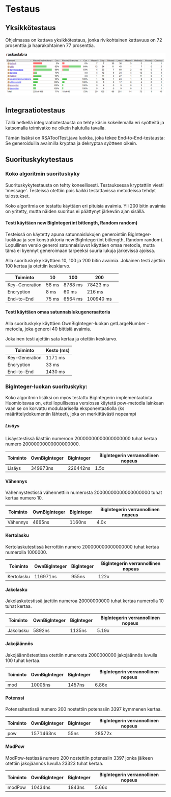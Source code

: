 # Testaus

## Yksikkötestaus
 
Ohjelmassa on kattava yksikkötestaus, jonka rivikohtainen kattavuus on 72 prosenttia ja haarakohtainen 77 prosenttia.

![alt text](https://github.com/Varjokorento/RaSkAslabra/blob/master/Dokumentaatio/Testausdokumentti/testaus2.PNG "Raportti")

## Integraatiotestaus

Tällä hetkellä integraatiotestausta on tehty käsin kokeilemalla eri syötteitä ja katsomalla toimivatko ne oikein halutulla tavalla. 

Tämän lisäksi on RSAToolTest.java luokka, joka tekee End-to-End-testausta: Se generoiduilla avaimilla kryptaa ja dekryptaa syötteen oikein. 

## Suorituskykytestaus

### Koko algoritmin suorituskyky

Suorituskykytestausta on tehty koneellisesti. Testauksessa kryptattiin viesti 'message'. Testeissä otettiin pois kaikki testattavissa metodeissa tehdyt tulostukset. 

Koko algoritmia on testattu käyttäen eri pituisia avaimia. Yli 200 bitin avaimia on yritetty, mutta näiden suoritus ei päättynyt järkevän ajan sisällä. 

#### Testi käyttäen new BigInteger(int bitlength, Random random)

Testeissä on käytetty apuna satunnaislukujen generointiin BigInteger-luokkaa ja sen konstruktoria new BigInteger(int bitlength, Random random). Lopullinen versio generoi satunnaisluvut käyttäen omaa metodia, mutta tämä ei kyennyt generoimaan tarpeeksi suuria lukuja järkevissä ajoissa. 

Alla suorituskyky käyttäen 10, 100 ja 200 bitin avaimia. Jokainen testi ajettiin 100 kertaa ja otettiin keskiarvo.

| Toiminto       | 10 | 100  | 200    |   |
|----------------|----|------|--------|---|
| Key-Generation | 58 ms | 8788 ms | 78423 ms  |   
| Encryption     | 8 ms | 60 ms  | 216  ms  |   
| End-to-End     | 75 ms | 6564 ms| 100940 ms |   

#### Testi käyttäen omaa satunnaislukugeneraattoria

Alla suorituskyky käyttäen OwnBigInteger-luokan getLargeNumber -metodia, joka generoi 40 bittisiä avaimia.

Jokainen testi ajettiin sata kertaa ja otettiin keskiarvo.

|Toiminto | Kesto (ms) |
|---------|-----------|
| Key-Generation | 1171 ms |
| Encryption     | 33 ms |  
| End-to-End     | 1430 ms |  

### BigInteger-luokan suorituskyky:

Koko algoritmin lisäksi on myös testattu BigIntegerin implementaatiota. Huomioitavaa on, ettei lopullisessa versiossa käytetä pow-metodia lainkaan vaan se on korvattu modulaarisella eksponentaatiolla (ks määrittelydokumentin lähteet), joka on merkittävästi nopeampi


##### Lisäys

Lisäystestissä liästtiin numeroon 20000000000000000000 tuhat kertaa numero 20000000000000000000.  

| Toiminto   | OwnBigInteger | BigInteger | BigIntegerin verrannollinen nopeus |
|------------|---------------|------------|------------------------------------                                            
| Lisäys     | 349973ns      | 226442ns   | 1.5x                               |

#### Vähennys

Vähennystestissä vähennettiin numerosta 20000000000000000000 tuhat kertaa numero 10.

| Toiminto   | OwnBigInteger | BigInteger | BigIntegerin verrannollinen nopeus |
|------------|---------------|------------|------------------------------------|
| Vähennys   | 4665ns        | 1160ns     | 4.0x                               |

#### Kertolasku

Kertolaskutestissä kerrottiin numero 200000000000000000 tuhat kertaa numerolla 1000000.

| Toiminto   | OwnBigInteger | BigInteger | BigIntegerin verrannollinen nopeus |
|------------|---------------|------------|------------------------------------|
| Kertolasku | 116971ns      | 955ns      | 122x                               |

#### Jakolasku

Jakolaskutestissä jaettiin numeroa 20000000000 tuhat kertaa numerolla 10 tuhat kertaa.

| Toiminto   | OwnBigInteger | BigInteger | BigIntegerin verrannollinen nopeus |
|------------|---------------|------------|------------------------------------|
| Jakolasku  | 5892ns        | 1135ns     | 5.19x                              |

#### Jakojäännös

Jakojäännöstestissa otettiin numerosta 2000000000 jakojäännös luvulla 100 tuhat kertaa.

| Toiminto   | OwnBigInteger | BigInteger | BigIntegerin verrannollinen nopeus |
|------------|---------------|------------|------------------------------------|
| mod        | 10005ns       | 1457ns     | 6.86x                              |

#### Potenssi

Potenssitestissä numero 200 nostettiin potenssiin 3397 kymmenen kertaa. 

| Toiminto   | OwnBigInteger | BigInteger | BigIntegerin verrannollinen nopeus |
|------------|---------------|------------|------------------------------------|
| pow        | 1571463ns     | 55ns       | 28572x                             |

#### ModPow

ModPow-testissä numero 200 nostettiin potenssiin 3397 jonka jälkeen otettiin jakojäännös luvulla 23323 tuhat kertaa.
   
| Toiminto   | OwnBigInteger | BigInteger | BigIntegerin verrannollinen nopeus |
|------------|---------------|------------|------------------------------------|
| modPow     | 10434ns       | 1843ns     | 5.66x                              |


